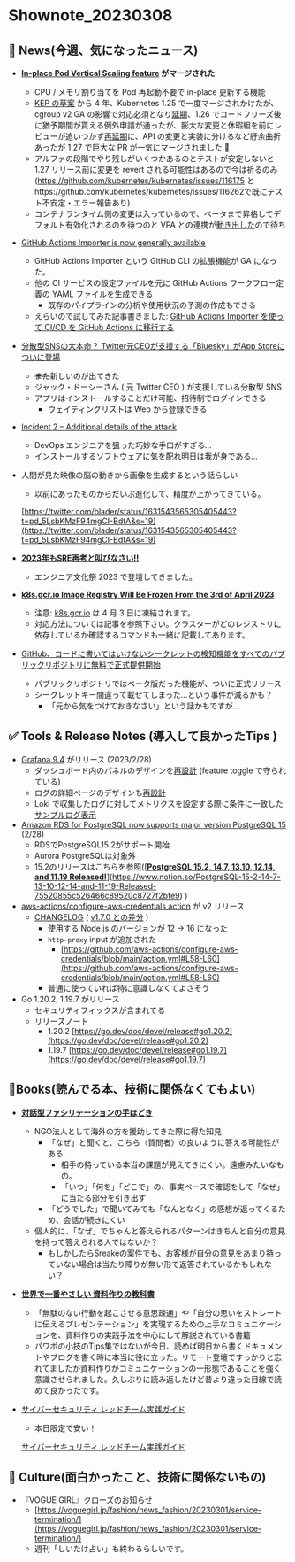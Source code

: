 # Shownote_20230308

## 📰 ****News(今週、気になったニュース)****

- **[In-place Pod Vertical Scaling feature](https://github.com/kubernetes/kubernetes/pull/102884) がマージされた**
    - CPU / メモリ割り当てを Pod 再起動不要で in-place 更新する機能
    - [KEP の草案](https://github.com/kubernetes/community/pull/2908) から 4 年、Kubernetes 1.25 で一度マージされかけたが、cgroup v2 GA の影響で対応必須となり[延期](https://github.com/kubernetes/kubernetes/pull/102884#issuecomment-1214270615)、1.26 でコードフリーズ後に猶予期間が貰える例外申請が通ったが、膨大な変更と休暇組を前にレビューが追いつかず[再延期](https://github.com/kubernetes/kubernetes/pull/102884#issuecomment-1324178554)に、API の変更と実装に分けるなど紆余曲折あったが 1.27 で巨大な PR が一気にマージされました 🎉
    - アルファの段階でやり残しがいくつかあるのとテストが安定しないと 1.27 リリース前に変更を revert される可能性はあるので今は祈るのみ (https://github.com/kubernetes/kubernetes/issues/116175 とhttps://github.com/kubernetes/kubernetes/issues/116262で既にテスト不安定・エラー報告あり)
    - コンテナランタイム側の変更は入っているので、ベータまで昇格してデフォルト有効化されるのを待つのと VPA との連携が[動き出した](https://github.com/kubernetes/autoscaler/issues/4016#issuecomment-1447969538)ので待ち
- [GitHub Actions Importer is now generally available](https://github.blog/2023-03-01-github-actions-importer-is-now-generally-available/)
    - GitHub Actions Importer という GitHub CLI の拡張機能が GA になった。
    - 他の CI サービスの設定ファイルを元に GitHub Actions ワークフロー定義の YAML ファイルを生成できる
        - 既存のパイプラインの分析や使用状況の予測の作成もできる
    - えらいので試してみた記事書きました: [GitHub Actions Importer を使って CI/CD を GitHub Actions に移行する](https://zenn.dev/kou_pg_0131/articles/gh-actions-importer)
- [分散型SNSの大本命？ Twitter元CEOが支援する「Bluesky」がApp Storeについに登場](https://internet.watch.impress.co.jp/docs/yajiuma/1482624.html)
    - ~~また~~新しいのが出てきた
    - ジャック・ドーシーさん ( 元 Twitter CEO ) が支援している分散型 SNS
    - アプリはインストールすることだけ可能、招待制でログインできる
        - ウェイティングリストは Web から登録できる
- [Incident 2 – Additional details of the attack](https://support.lastpass.com/help/incident-2-additional-details-of-the-attack)
    - DevOps エンジニアを狙った巧妙な手口がすぎる…
    - インストールするソフトウェアに気を配れ明日は我が身である…
- 人間が見た映像の脳の動きから画像を生成するという話らしい
    - 以前にあったものからだいぶ進化して、精度が上がってきている。
    
    [https://twitter.com/blader/status/1631543565305405443?t=pd_5LsbKMzF94mgCI-BdtA&s=19](https://twitter.com/blader/status/1631543565305405443?t=pd_5LsbKMzF94mgCI-BdtA&s=19)
    
- [**2023年もSRE再考と叫びなさい‼️**](https://speakerdeck.com/nwiizo/2023nian-mosrezai-kao-tojiao-binasai)
    - エンジニア文化祭 2023 で登壇してきました。
- [**k8s.gcr.io Image Registry Will Be Frozen From the 3rd of April 2023**](https://kubernetes.io/blog/2023/02/06/k8s-gcr-io-freeze-announcement/)
    - 注意: [k8s.gcr.io](http://k8s.gcr.io/) は 4 月 3 日に凍結されます。
    - 対応方法については記事を参照下さい。クラスターがどのレジストリに依存しているか確認するコマンドも一緒に記載してあります。
- [GitHub、コードに書いてはいけないシークレットの検知機能をすべてのパブリックリポジトリに無料で正式提供開始](https://twitter.com/github/status/1630618789577474050?ref_src=twsrc%5Etfw%7Ctwcamp%5Etweetembed%7Ctwterm%5E1630618789577474050%7Ctwgr%5E31190de7b6fb0d5c3eac424083a65eec5d3c1a8c%7Ctwcon%5Es1_&ref_url=https%3A%2F%2Fwww.publickey1.jp%2Fblog%2F23%2Fgithub_10.html)
    - パブリックリポジトリではベータ版だった機能が、ついに正式リリース
    - シークレットキー間違って載せてしまった…という事件が減るかも？
        - 「元から気をつけておきなさい」という話かもですが…

## ✅ Tools & Release Notes (導入して良かったTips )

- [Grafana 9.4](https://grafana.com/docs/grafana/latest/whatsnew/whats-new-in-v9-4/) がリリース (2023/2/28)
    - ダッシュボード内のパネルのデザインを[再設計](https://grafana.com/docs/grafana/latest/whatsnew/whats-new-in-v9-4/#dashboard-panel-redesign) (feature toggle で守られている)
    - ログの詳細ページのデザインも[再設計](https://grafana.com/docs/grafana/latest/whatsnew/whats-new-in-v9-4/#log-details-redesign)
    - Loki で収集したログに対してメトリクスを設定する際に条件に一致した[サンプルログ表示](https://grafana.com/docs/grafana/latest/whatsnew/whats-new-in-v9-4/#loki-logs-sample-in-explore)
- [Amazon RDS for PostgreSQL now supports major version PostgreSQL 15](https://aws.amazon.com/jp/about-aws/whats-new/2023/02/amazon-rds-postgresql-major-version-15/) (2/28)
    - RDSでPostgreSQL15.2がサポート開始
    - Aurora PostgreSQLは対象外
    - 15.2のリリースはこちらを参照([****[PostgreSQL 15.2, 14.7, 13.10, 12.14, and 11.19 Released!](https://www.postgresql.org/about/news/postgresql-152-147-1310-1214-and-1119-released-2592/)****](https://www.notion.so/PostgreSQL-15-2-14-7-13-10-12-14-and-11-19-Released-75520855c526466c89520c8727f2bfe9) )
- [aws-actions/configure-aws-credentials action](https://github.com/aws-actions/configure-aws-credentials) が v2 リリース
    - [CHANGELOG](https://github.com/aws-actions/configure-aws-credentials/blob/v2.0.0/CHANGELOG.md) ( [v1.7.0 との差分](https://github.com/aws-actions/configure-aws-credentials/compare/v1.7.0...v2.0.0) )
        - 使用する Node.js のバージョンが 12 → 16 になった
        - `http-proxy` input が追加された
            - [https://github.com/aws-actions/configure-aws-credentials/blob/main/action.yml#L58-L60](https://github.com/aws-actions/configure-aws-credentials/blob/main/action.yml#L58-L60)
        - 普通に使っていれば特に意識しなくてよさそう
- Go 1.20.2, 1.19.7 がリリース
    - セキュリティフィックスが含まれてる
    - リリースノート
        - 1.20.2 [https://go.dev/doc/devel/release#go1.20.2](https://go.dev/doc/devel/release#go1.20.2)
        - 1.19.7 [https://go.dev/doc/devel/release#go1.19.7](https://go.dev/doc/devel/release#go1.19.7)

## 📘Books(読んでる本、技術に関係なくてもよい)

- [**対話型ファシリテーションの手ほどき**](https://www.amazon.co.jp/dp/499081472X)
    - NGO法人として海外の方を援助してきた際に得た知見
        - 「なぜ」と聞くと、こちら（質問者）の良いように答える可能性がある
            - 相手の持っている本当の課題が見えてきにくい。遠慮みたいなもの。
            - 「いつ」「何を」「どこで」の、事実ベースで確認をして「なぜ」に当たる部分を引き出す
        - 「どうでした」で聞いてみても「なんとなく」の感想が返ってくるため、会話が続きにくい
    - 個人的に、「なぜ」でちゃんと答えられるパターンはきちんと自分の意見を持って答えられる人ではないか？
        - もしかしたらSreakeの案件でも、お客様が自分の意見をあまり持っていない場合は当たり障りが無い形で返答されているかもしれない？
- **[世界で一番やさしい 資料作りの教科書](https://www.amazon.co.jp/dp/4296103946)**
    - 「無駄のない行動を起こさせる意思疎通」や「自分の思いをストレートに伝えるプレゼンテーション」を実現するための上手なコミュニケーションを、資料作りの実践手法を中心にして解説されている書籍
    - パワポの小技のTips集ではないが今日、読めば明日から書くドキュメントやブログを書く時に本当に役に立った。リモート登壇ですっかりと忘れてましたが資料作りがコミュニケーションの一形態であることを強く意識させられました。久しぶりに読み返したけど昔より違った目線で読めて良かったです。
- [サイバーセキュリティ レッドチーム実践ガイド](https://www.amazon.co.jp/gp/product/B07MYSZ715/)
    - 本日限定で安い！
    
    [サイバーセキュリティ レッドチーム実践ガイド](https://www.amazon.co.jp/gp/product/B07MYSZ715/)
    


## 🎥 Culture(面白かったこと、技術に関係ないもの)

- 『VOGUE GIRL』クローズのお知らせ
    - [https://voguegirl.jp/fashion/news_fashion/20230301/service-termination/](https://voguegirl.jp/fashion/news_fashion/20230301/service-termination/)
    - 週刊「しいたけ占い」も終わるらしいです。
